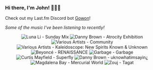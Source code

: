 ### Hi there, I'm John! 🏄🏻‍♂️

Check out my Last.fm Discord bot [Gowon](http://gowon.ca)!

_Some of the music I've been listening to recently!_


<!-- lastfm -->
<p align="center"><img src="https://lastfm.freetls.fastly.net/i/u/64s/559d868bb41acccac296d4cefbfcc8c3.jpg" title="Luna Li - Sunday Mix"> <img src="https://lastfm.freetls.fastly.net/i/u/64s/514bed1643432ccf69854d30e35d24ba.jpg" title="Danny Brown - Atrocity Exhibition"> <img src="https://lastfm.freetls.fastly.net/i/u/64s/219ba37e2c10d9738a124b2cfc58bf01.jpg" title="Various Artists - Community"> <img src="https://lastfm.freetls.fastly.net/i/u/64s/41502176c6c91cd24eef534151803cec.jpg" title="Various Artists - Kaleidoscope: New Spirits Known & Unknown"> <img src="https://lastfm.freetls.fastly.net/i/u/64s/be0d73355d520e5bb627d846a0461bbd.jpg" title="Beyoncé - RENAISSANCE"> <img src="https://lastfm.freetls.fastly.net/i/u/64s/e1ee4a6e9e1e40c28ed510e0272b8ceb.png" title="Garbage - Garbage"> <img src="https://lastfm.freetls.fastly.net/i/u/64s/1a90681a60a14c86cc41592a972e2f9b.png" title="Curtis Mayfield - Superfly"> <img src="https://lastfm.freetls.fastly.net/i/u/64s/be50332a2a077a99fe5d1f8b8dc10d5b.jpg" title="Danny Brown - uknowhatimsayin¿"> <img src="https://lastfm.freetls.fastly.net/i/u/64s/c1b18f7dd5f2b262a96288bfa2330ad2.jpg" title="Magdalena Bay - Mercurial World"> <img src="https://lastfm.freetls.fastly.net/i/u/64s/c03191d955136094b3eb6c974342125a.jpg" title="Zouj - Tagat"> </p>
